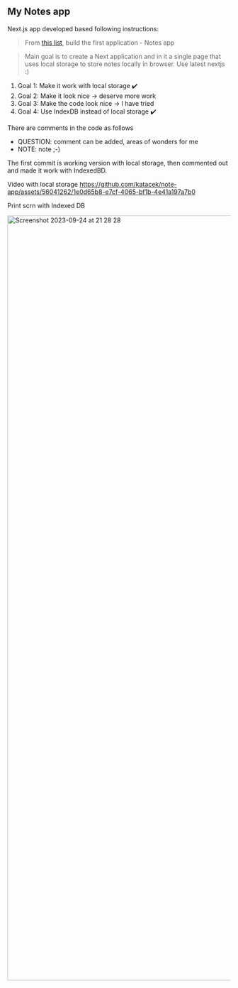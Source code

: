## My Notes app

Next.js app developed based following instructions:

> From [this list](https://codewithhugo.com/coding-web-app-ideas/#notes-app), build the first application - Notes app

> Main goal is to create a Next application and in it a single page that uses local storage to store notes locally in browser.
Use latest nextjs :)

1. Goal 1: Make it work with local storage ✔️
2. Goal 2: Make it look nice -> deserve more work
3. Goal 3: Make the code look nice -> I have tried
4. Goal 4: Use IndexDB instead of local storage ✔️

There are comments in the code as follows
- QUESTION: comment can be added, areas of wonders for me
- NOTE: note ;-)

The first commit is working version with local storage, then commented out and made it work with IndexedBD.

Video with local storage
https://github.com/katacek/note-app/assets/56041262/1e0d65b8-e7cf-4065-bf1b-4e41a197a7b0

Print scrn with Indexed DB

<img width="1723" alt="Screenshot 2023-09-24 at 21 28 28" src="https://github.com/katacek/note-app/assets/56041262/c341653d-fe8c-45e0-86c5-a39fb34e1d7a">
